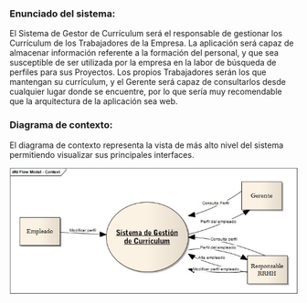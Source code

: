<!-- 
.. title: Sistema de Gestion de Curriculums - DFD
.. slug: sistema-de-gestion-de-curriculums-dfd
.. date: 2015-04-22 22:43:57 UTC-03:00
.. tags: practico, ejercicio, dfd
.. category: 
.. link: 
.. description: 
.. type: text
.. author: Matias Sticchi
-->

### Enunciado del sistema:

El Sistema de Gestor de Currículum será el responsable de gestionar los Currículum de los
Trabajadores de la Empresa. La aplicación será capaz de almacenar información referente a la
formación del personal, y que sea susceptible de ser utilizada por la empresa en la labor de
búsqueda de perfiles para sus Proyectos. Los propios Trabajadores serán los que mantengan su
currículum, y el Gerente será capaz de consultarlos desde cualquier lugar donde se encuentre,
por lo que sería muy recomendable que la arquitectura de la aplicación sea web.

### Diagrama de contexto:

El diagrama de contexto representa la vista de más alto nivel del sistema permitiendo visualizar sus principales interfaces.

![diagrama de contexto](/images/context.jpg "Diagrama de contexto")

